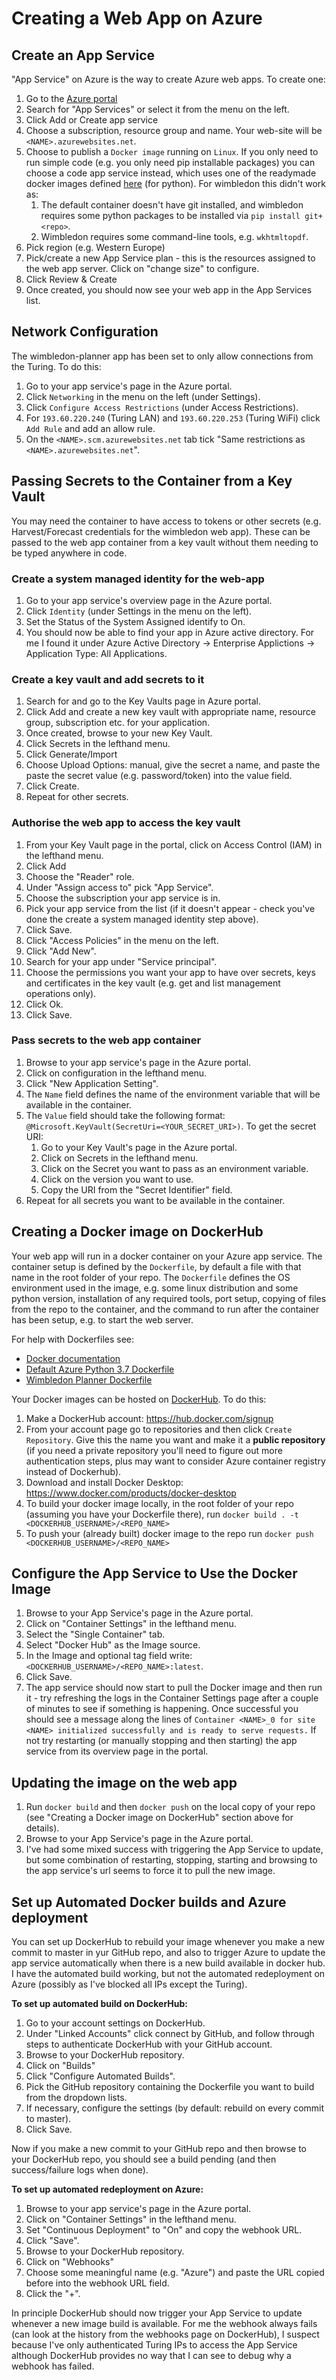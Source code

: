 # Creating a Web App on Azure

## Create an App Service

"App Service" on Azure is the way to create Azure web apps. To create one:

1. Go to the [Azure portal](https://portal.azure.com)
1. Search for "App Services" or select it from the menu on the left.
1. Click Add or Create app service
1. Choose a subscription, resource group and name. Your web-site will be `<NAME>.azurewebsites.net`.
1. Choose to publish a `Docker image` running on `Linux`. If you only need to run simple code (e.g. you only need pip installable packages) you can choose a code app service instead, which uses one of the readymade docker images defined [here](https://github.com/Azure-App-Service/python) (for python). For wimbledon this didn't work as:
   1. The default container doesn't have git installed, and wimbledon requires some python packages to be installed via `pip install git+<repo>`.
   1. Wimbledon requires some command-line tools, e.g. `wkhtmltopdf`.
1. Pick region (e.g. Western Europe)
1. Pick/create a new App Service plan - this is the resources assigned to the web app server. Click on "change size" to configure.
1. Click Review & Create
1. Once created, you should now see your web app in the App Services list.

## Network Configuration

The wimbledon-planner app has been set to only allow connections from the Turing. To do this:

1. Go to your app service's page in the Azure portal. 
1. Click `Networking` in the menu on the left (under Settings).
1. Click `Configure Access Restrictions` (under Access Restrictions).
1. For `193.60.220.240` (Turing LAN) and `193.60.220.253` (Turing WiFi) click `Add Rule` and add an allow rule.
1. On the `<NAME>.scm.azurewebsites.net` tab tick "Same restrictions as `<NAME>.azurewebsites.net`".

## Passing Secrets to the Container from a Key Vault

You may need the container to have access to tokens or other secrets (e.g. Harvest/Forecast credentials for the wimbledon web app). These can be passed to the web app container from a key vault without them needing to be typed anywhere in code.

### Create a system managed identity for the web-app

1. Go to your app service's overview page in the Azure portal.
1. Click `Identity` (under Settings in the menu on the left).
1. Set the Status of the System Assigned identify to On.
1. You should now be able to find your app in Azure active directory. For me I found it under Azure Active Directory -> Enterprise Applictions -> Application Type: All Applications.

### Create a key vault and add secrets to it

1. Search for and go to the Key Vaults page in Azure portal.
1. Click Add and create a new key vault with appropriate name, resource group, subscription etc. for your application.
1. Once created, browse to your new Key Vault.
1. Click Secrets in the lefthand menu.
1. Click Generate/Import
1. Choose Upload Options: manual, give the secret a name, and paste the paste the secret value (e.g. password/token) into the value field.
1. Click Create.
1. Repeat for other secrets.

### Authorise the web app to access the key vault

1. From your Key Vault page in the portal, click on Access Control (IAM) in the lefthand menu.
1. Click Add
1. Choose the "Reader" role.
1. Under "Assign access to" pick "App Service".
1. Choose the subscription your app service is in.
1. Pick your app service from the list (if it doesn't appear - check you've done the create a system managed identity step above).
1. Click Save.
1. Click "Access Policies" in the menu on the left.
1. Click "Add New".
1. Search for your app under "Service principal".
1. Choose the permissions you want your app to have over secrets, keys and certificates in the key vault (e.g. get and list management operations only).
1. Click Ok.
1. Click Save.

### Pass secrets to the web app container

1. Browse to your app service's page in the Azure portal.
1. Click on configuration in the lefthand menu.
1. Click "New Application Setting".
1. The `Name` field defines the name of the environment variable that will be available in the container.
1. The `Value` field should take the following format: `@Microsoft.KeyVault(SecretUri=<YOUR_SECRET_URI>)`. To get the secret URI:
   1. Go to your Key Vault's page in the Azure portal.
   1. Click on Secrets in the lefthand menu.
   1. Click on the Secret you want to pass as an environment variable.
   1. Click on the version you want to use.
   1. Copy the URI from the "Secret Identifier" field.
1. Repeat for all secrets you want to be available in the container.

## Creating a Docker image on DockerHub

Your web app will run in a docker container on your Azure app service. The container setup is defined by the `Dockerfile`, by default a file with that name in the root folder of your repo. The `Dockerfile` defines the OS environment used in the image, e.g. some linux distribution and some python version, installation of any required tools, port setup, copying of files from the repo to the container, and the command to run after the container has been setup, e.g. to start the web server. 

For help with Dockerfiles see:
* [Docker documentation](https://docs.docker.com/get-started/)
* [Default Azure Python 3.7 Dockerfile](https://github.com/Azure-App-Service/python/blob/master/3.7.0/Dockerfile)
* [Wimbledon Planner Dockerfile](https://github.com/alan-turing-institute/WimbledonPlanner/blob/master/Dockerfile)

Your Docker images can be hosted on [DockerHub](https://hub.docker.com/). To do this:
1. Make a DockerHub account: https://hub.docker.com/signup
1. From your account page go to repositories and then click `Create Repository`. Give this the name you want and make it a **public repository** (if you need a private repository you'll need to figure out more authentication steps, plus may want to consider Azure container registry instead of Dockerhub).
1. Download and install Docker Desktop: https://www.docker.com/products/docker-desktop
1. To build your docker image locally, in the root folder of your repo (assuming you have your Dockerfile there), run `docker build . -t <DOCKERHUB_USERNAME>/<REPO_NAME>`
1. To push your (already built) docker image to the repo run `docker push <DOCKERHUB_USERNAME>/<REPO_NAME>`

## Configure the App Service to Use the Docker Image

1. Browse to your App Service's page in the Azure portal.
1. Click on "Container Settings" in the lefthand menu.
1. Select the "Single Container" tab.
1. Select "Docker Hub" as the Image source.
1. In the Image and optional tag field write: `<DOCKERHUB_USERNAME>/<REPO_NAME>:latest`.
1. Click Save.
1. The app service should now start to pull the Docker image and then run it - try refreshing the logs in the Container Settings page after a couple of minutes to see if something is happening. Once successful you should see a message along the lines of `Container <NAME>_0 for site <NAME> initialized successfully and is ready to serve requests.` If not try restarting (or manually stopping and then starting) the app service from its overview page in the portal.

## Updating the image on the web app

1. Run `docker build` and then `docker push` on the local copy of your repo (see "Creating a Docker image on DockerHub" section above for details).
1. Browse to your App Service's page in the Azure portal.
1. I've had some mixed success with triggering the App Service to update, but some combination of restarting, stopping, starting and browsing to the app service's url seems to force it to pull the new image.

## Set up Automated Docker builds and Azure deployment

You can set up DockerHub to rebuild your image whenever you make a new commit to master in yur GitHub repo, and also to trigger Azure to update the app service automatically when there is a new build available in docker hub. I have the automated build working, but not the automated redeployment on Azure (possibly as I've blocked all IPs except the Turing).

**To set up automated build on DockerHub:**
1. Go to your account settings on DockerHub.
1. Under "Linked Accounts" click connect by GitHub, and follow through steps to authenticate DockerHub with your GitHub account.
1. Browse to your DockerHub repository.
1. Click on "Builds"
1. Click "Configure Automated Builds".
1. Pick the GitHub repository containing the Dockerfile you want to build from the dropdown lists.
1. If necessary, configure the settings (by default: rebuild on every commit to master).
1. Click Save.

Now if you make a new commit to your GitHub repo and then browse to your DockerHub repo, you should see a build pending (and then success/failure logs when done).

**To set up automated redeployment on Azure:**
1. Browse to your app service's page in the Azure portal.
1. Click on "Container Settings" in the lefthand menu.
1. Set "Continuous Deployment" to "On" and copy the webhook URL.
1. Click "Save".
1. Browse to your DockerHub repository.
1. Click on "Webhooks"
1. Choose some meaningful name (e.g. "Azure") and paste the URL copied before into the webhook URL field.
1. Click the "+".

In principle DockerHub should now trigger your App Service to update whenever a new image build is available. For me the webhook always fails (can look at the history from the webhooks page on DockerHub), I suspect because I've only authenticated Turing IPs to access the App Service although DockerHub provides no way that I can see to debug why a webhook has failed.
